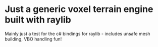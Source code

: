 # Just a generic voxel terrain engine built with raylib
Mainly just a test for the c# bindings for raylib - includes unsafe mesh building, VBO handling
fun!
